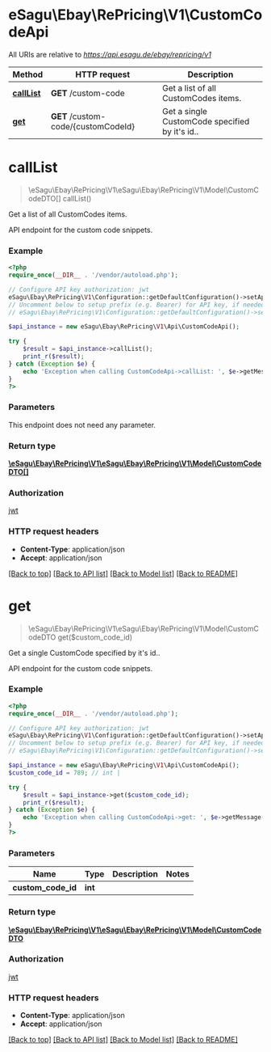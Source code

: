 # eSagu\Ebay\RePricing\V1\CustomCodeApi

All URIs are relative to *https://api.esagu.de/ebay/repricing/v1*

Method | HTTP request | Description
------------- | ------------- | -------------
[**callList**](CustomCodeApi.md#callList) | **GET** /custom-code | Get a list of all CustomCodes items.
[**get**](CustomCodeApi.md#get) | **GET** /custom-code/{customCodeId} | Get a single CustomCode specified by it&#39;s id..


# **callList**
> \eSagu\Ebay\RePricing\V1\eSagu\Ebay\RePricing\V1\Model\CustomCodeDTO[] callList()

Get a list of all CustomCodes items.

API endpoint for the custom code snippets.

### Example
```php
<?php
require_once(__DIR__ . '/vendor/autoload.php');

// Configure API key authorization: jwt
eSagu\Ebay\RePricing\V1\Configuration::getDefaultConfiguration()->setApiKey('Authorization', 'YOUR_API_KEY');
// Uncomment below to setup prefix (e.g. Bearer) for API key, if needed
// eSagu\Ebay\RePricing\V1\Configuration::getDefaultConfiguration()->setApiKeyPrefix('Authorization', 'Bearer');

$api_instance = new eSagu\Ebay\RePricing\V1\Api\CustomCodeApi();

try {
    $result = $api_instance->callList();
    print_r($result);
} catch (Exception $e) {
    echo 'Exception when calling CustomCodeApi->callList: ', $e->getMessage(), PHP_EOL;
}
?>
```

### Parameters
This endpoint does not need any parameter.

### Return type

[**\eSagu\Ebay\RePricing\V1\eSagu\Ebay\RePricing\V1\Model\CustomCodeDTO[]**](../Model/CustomCodeDTO.md)

### Authorization

[jwt](../../README.md#jwt)

### HTTP request headers

 - **Content-Type**: application/json
 - **Accept**: application/json

[[Back to top]](#) [[Back to API list]](../../README.md#documentation-for-api-endpoints) [[Back to Model list]](../../README.md#documentation-for-models) [[Back to README]](../../README.md)

# **get**
> \eSagu\Ebay\RePricing\V1\eSagu\Ebay\RePricing\V1\Model\CustomCodeDTO get($custom_code_id)

Get a single CustomCode specified by it's id..

API endpoint for the custom code snippets.

### Example
```php
<?php
require_once(__DIR__ . '/vendor/autoload.php');

// Configure API key authorization: jwt
eSagu\Ebay\RePricing\V1\Configuration::getDefaultConfiguration()->setApiKey('Authorization', 'YOUR_API_KEY');
// Uncomment below to setup prefix (e.g. Bearer) for API key, if needed
// eSagu\Ebay\RePricing\V1\Configuration::getDefaultConfiguration()->setApiKeyPrefix('Authorization', 'Bearer');

$api_instance = new eSagu\Ebay\RePricing\V1\Api\CustomCodeApi();
$custom_code_id = 789; // int | 

try {
    $result = $api_instance->get($custom_code_id);
    print_r($result);
} catch (Exception $e) {
    echo 'Exception when calling CustomCodeApi->get: ', $e->getMessage(), PHP_EOL;
}
?>
```

### Parameters

Name | Type | Description  | Notes
------------- | ------------- | ------------- | -------------
 **custom_code_id** | **int**|  |

### Return type

[**\eSagu\Ebay\RePricing\V1\eSagu\Ebay\RePricing\V1\Model\CustomCodeDTO**](../Model/CustomCodeDTO.md)

### Authorization

[jwt](../../README.md#jwt)

### HTTP request headers

 - **Content-Type**: application/json
 - **Accept**: application/json

[[Back to top]](#) [[Back to API list]](../../README.md#documentation-for-api-endpoints) [[Back to Model list]](../../README.md#documentation-for-models) [[Back to README]](../../README.md)


